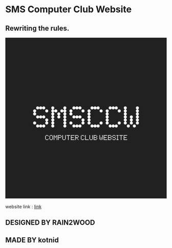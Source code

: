 # SMS Computer Club Website #
## Rewriting the rules. ##

![img](assets/icon.png) 

website link : [link](https://smsoss.github.io/smsccw/)

## DESIGNED BY RAIN2WOOD ##
## MADE BY kotnid ##